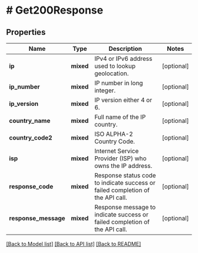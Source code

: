 # # Get200Response

## Properties

Name | Type | Description | Notes
------------ | ------------- | ------------- | -------------
**ip** | **mixed** | IPv4 or IPv6 address used to lookup geolocation. | [optional]
**ip_number** | **mixed** | IP number in long integer. | [optional]
**ip_version** | **mixed** | IP version either 4 or 6. | [optional]
**country_name** | **mixed** | Full name of the IP country. | [optional]
**country_code2** | **mixed** | ISO ALPHA-2 Country Code. | [optional]
**isp** | **mixed** | Internet Service Provider (ISP) who owns the IP address. | [optional]
**response_code** | **mixed** | Response status code to indicate success or failed completion of the API call. | [optional]
**response_message** | **mixed** | Response message to indicate success or failed completion of the API call. | [optional]

[[Back to Model list]](../../README.md#models) [[Back to API list]](../../README.md#endpoints) [[Back to README]](../../README.md)
